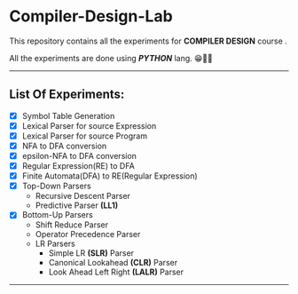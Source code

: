 # Compiler-Design-Lab
This repository contains all the experiments for **COMPILER DESIGN** course .

 All the experiments are done using ***PYTHON*** lang. 😁✌🏿

---

## List Of Experiments:
- [x] Symbol Table Generation
- [x] Lexical Parser for source Expression
- [x] Lexical Parser for source Program
- [x] NFA to DFA conversion
- [x] epsilon-NFA to DFA conversion
- [x] Regular Expression(RE) to DFA
- [x] Finite Automata(DFA) to RE(Regular Expression)
- [x] Top-Down Parsers
   * Recursive Descent Parser 
   * Predictive Parser **(LL1)**
- [x] Bottom-Up Parsers
   * Shift Reduce Parser
   * Operator Precedence Parser
   * LR Parsers
      - Simple LR **(SLR)** Parser
      - Canonical Lookahead **(CLR)** Parser
      - Look Ahead Left Right **(LALR)** Parser 

---